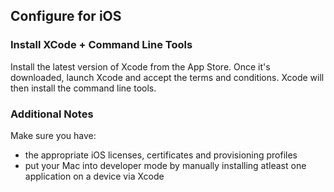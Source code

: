## Configure for iOS

### Install XCode + Command Line Tools

Install the latest version of Xcode from the App Store. Once it's downloaded, launch Xcode and accept the terms and conditions. Xcode will then install the command line tools.

### Additional Notes

Make sure you have:

- the appropriate iOS licenses, certificates and provisioning profiles
- put your Mac into developer mode by manually installing atleast one application on a device via Xcode
